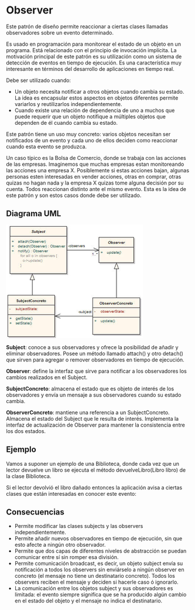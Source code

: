 # Observer

Este patrón de diseño permite reaccionar a ciertas clases llamadas observadores sobre un evento determinado.

Es usado en programación para monitorear el estado de un objeto en un programa. Está relacionado con el principio de invocación implícita. La motivación principal de este patrón es su utilización como un sistema de detección de eventos en tiempo de ejecución. Es una característica muy interesante en términos del desarrollo de aplicaciones en tiempo real.

Debe ser utilizado cuando:
 - Un objeto necesita notificar a otros objetos cuando cambia su estado. La idea es encapsular estos aspectos en objetos diferentes permite variarlos y reutilizarlos independientemente.
 - Cuando existe una relación de dependencia de uno a muchos que puede requerir que un objeto notifique a múltiples objetos que dependen de él cuando cambia su estado.

Este patrón tiene un uso muy concreto: varios objetos necesitan ser notificados de un evento y cada uno de ellos deciden como reaccionar cuando esta evento se produzca.

Un caso típico es la Bolsa de Comercio, donde se trabaja con las acciones de las empresas. Imaginemos que muchas empresas estan monitoreando las acciones una empresa X. Posiblemente si estas acciones bajan, algunas personas esten interesadas en vender acciones, otras en comprar, otras quizas no hagan nada y la empresa X quizas tome alguna decisión por su cuenta. Todos reaccionan distinto ante el mismo evento. Esta es la idea de este patrón y son estos casos donde debe ser utilizado.

## Diagrama UML

![observer](/images/observer.jpg)

**Subject**: conoce a sus observadores y ofrece la posibilidad de añadir y eliminar observadores. Posee un método llamado attach() y otro detach() que sirven para agregar o remover observadores en tiempo de ejecución.

**Observer**: define la interfaz que sirve para notificar a los observadores los cambios realizados en el Subject.

**SubjectConcreto**: almacena el estado que es objeto de interés de los observadores y envía un mensaje a sus observadores cuando su estado cambia.

**ObserverConcreto**: mantiene una referencia a un SubjectConcreto. Almacena el estado del Subject que le resulta de interés. Implementa la interfaz de actualización de Observer para mantener la consistencia entre los dos estados.

## Ejemplo

Vamos a suponer un ejemplo de una Biblioteca, donde cada vez que un lector devuelve un libro se ejecuta el método devuelveLibro(Libro libro) de la clase Biblioteca.

Si el lector devolvió el libro dañado entonces la aplicación avisa a ciertas clases que están interesadas en conocer este evento:

## Consecuencias

- Permite modificar las clases subjects y las observers independientemente.
- Permite añadir nuevos observadores en tiempo de ejecución, sin que esto afecte a ningún otro observador.
- Permite que dos capas de diferentes niveles de abstracción se puedan comunicar entre sí sin romper esa división.
- Permite comunicación broadcast, es decir, un objeto subject envía su notificación a todos los observers sin enviárselo a ningún observer en concreto (el mensaje no tiene un destinatario concreto). Todos los observers reciben el mensaje y deciden si hacerle caso ó ignorarlo.
- La comunicación entre los objetos subject y sus observadores es limitada: el evento siempre significa que se ha producido algún cambio en el estado del objeto y el mensaje no indica el destinatario.